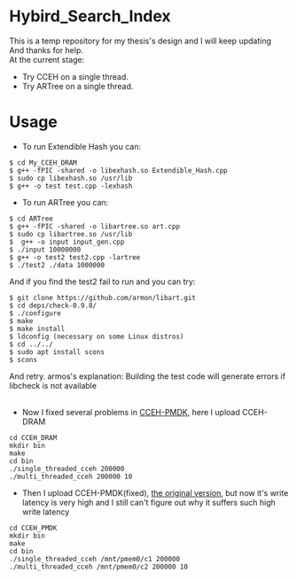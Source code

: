 # Hybird_Search_Index
This is a temp repository for my thesis's design and I will keep updating <br>
And thanks for help.
<br>
At the current stage:<br>
- Try CCEH on a single thread.
- Try ARTree on a single thread.
# Usage
- To run Extendible Hash you can:
```
$ cd My_CCEH_DRAM
$ g++ -fPIC -shared -o libexhash.so Extendible_Hash.cpp
$ sudo cp libexhash.so /usr/lib
$ g++ -o test test.cpp -lexhash
```
- To run ARTree you can:
```
$ cd ARTree
$ g++ -fPIC -shared -o libartree.so art.cpp
$ sudo cp libartree.so /usr/lib
$  g++ -o input input_gen.cpp
$ ./input 10000000
$ g++ -o test2 test2.cpp -lartree
$ ./test2 ./data 1000000
```
And if you find the test2 fail to run and you can try:
```
$ git clone https://github.com/armon/libart.git
$ cd deps/check-0.9.8/
$ ./configure
$ make
$ make install 
$ ldconfig (necessary on some Linux distros)
$ cd ../../
$ sudo apt install scons
$ scons
```
And retry.
armos's explanation: Building the test code will generate errors if libcheck is not available
<br><br>
- Now I fixed several problems in [CCEH-PMDK](https://github.com/DICL/CCEH), here I upload CCEH-DRAM
```
cd CCEH_DRAM
mkdir bin
make
cd bin
./single_threaded_cceh 200000
./multi_threaded_cceh 200000 10
```
- Then I upload CCEH-PMDK(fixed), [the original version](https://github.com/DICL/CCEH), but now it's write latency is very high and I still can't figure out why it suffers such high write latency
```
cd CCEH_PMDK
mkdir bin
make
cd bin
./single_threaded_cceh /mnt/pmem0/c1 200000
./multi_threaded_cceh /mnt/pmem0/c2 200000 10
```
